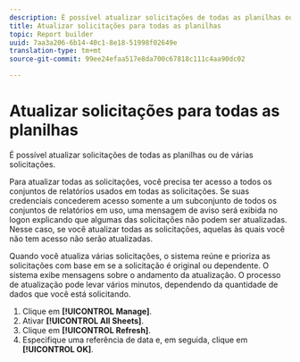 ```yaml
---
description: É possível atualizar solicitações de todas as planilhas ou de várias solicitações.
title: Atualizar solicitações para todas as planilhas
topic: Report builder
uuid: 7aa3a206-6b14-40c1-8e18-51998f02649e
translation-type: tm+mt
source-git-commit: 99ee24efaa517e8da700c67818c111c4aa90dc02

---
```



# Atualizar solicitações para todas as planilhas

É possível atualizar solicitações de todas as planilhas ou de várias solicitações.

Para atualizar todas as solicitações, você precisa ter acesso a todos os conjuntos de relatórios usados em todas as solicitações. Se suas credenciais concederem acesso somente a um subconjunto de todos os conjuntos de relatórios em uso, uma mensagem de aviso será exibida no logon explicando que algumas das solicitações não podem ser atualizadas. Nesse caso, se você atualizar todas as solicitações, aquelas às quais você não tem acesso não serão atualizadas.

Quando você atualiza várias solicitações, o sistema reúne e prioriza as solicitações com base em se a solicitação é original ou dependente. O sistema exibe mensagens sobre o andamento da atualização. O processo de atualização pode levar vários minutos, dependendo da quantidade de dados que você está solicitando.

1. Clique em **[!UICONTROL Manage]**.
1. Ativar **[!UICONTROL All Sheets]**.
1. Clique em **[!UICONTROL Refresh]**.
1. Especifique uma referência de data e, em seguida, clique em **[!UICONTROL OK]**.
